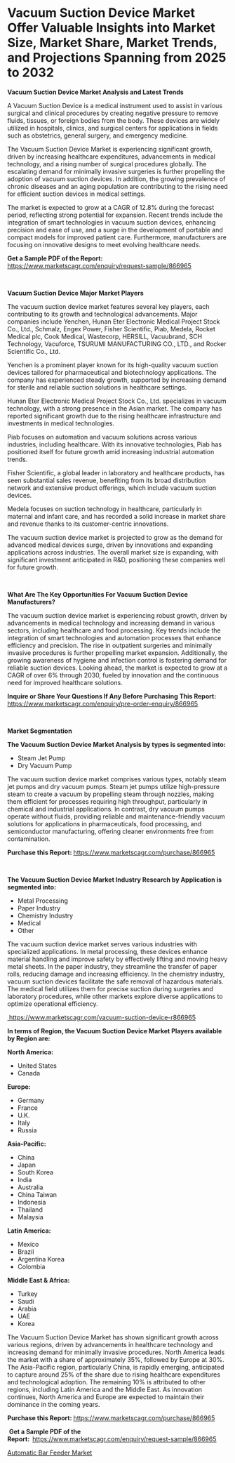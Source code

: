 <p><h1>Vacuum Suction Device Market Offer Valuable Insights into Market Size, Market Share, Market Trends, and Projections Spanning from 2025 to 2032</h1></p><p><strong>Vacuum Suction Device Market Analysis and Latest Trends</strong></p>
<p><p>A Vacuum Suction Device is a medical instrument used to assist in various surgical and clinical procedures by creating negative pressure to remove fluids, tissues, or foreign bodies from the body. These devices are widely utilized in hospitals, clinics, and surgical centers for applications in fields such as obstetrics, general surgery, and emergency medicine. </p><p>The Vacuum Suction Device Market is experiencing significant growth, driven by increasing healthcare expenditures, advancements in medical technology, and a rising number of surgical procedures globally. The escalating demand for minimally invasive surgeries is further propelling the adoption of vacuum suction devices. In addition, the growing prevalence of chronic diseases and an aging population are contributing to the rising need for efficient suction devices in medical settings. </p><p>The market is expected to grow at a CAGR of 12.8% during the forecast period, reflecting strong potential for expansion. Recent trends include the integration of smart technologies in vacuum suction devices, enhancing precision and ease of use, and a surge in the development of portable and compact models for improved patient care. Furthermore, manufacturers are focusing on innovative designs to meet evolving healthcare needs.</p></p>
<p><strong>Get a Sample PDF of the Report:&nbsp;</strong> <a href="https://www.marketscagr.com/enquiry/request-sample/866965?utm_campaign=2301&utm_medium=2&utm_source=Github&utm_content=ia&utm_term=19022025&utm_id=vacuum-suction-device">https://www.marketscagr.com/enquiry/request-sample/866965</a></p>
<p>&nbsp;</p>
<p><strong>Vacuum Suction Device Major Market Players</strong></p>
<p><p>The vacuum suction device market features several key players, each contributing to its growth and technological advancements. Major companies include Yenchen, Hunan Eter Electronic Medical Project Stock Co., Ltd., Schmalz, Engex Power, Fisher Scientific, Piab, Medela, Rocket Medical plc, Cook Medical, Wastecorp, HERSILL, Vacuubrand, SCH Technology, Vacuforce, TSURUMI MANUFACTURING CO., LTD., and Rocker Scientific Co., Ltd.</p><p>Yenchen is a prominent player known for its high-quality vacuum suction devices tailored for pharmaceutical and biotechnology applications. The company has experienced steady growth, supported by increasing demand for sterile and reliable suction solutions in healthcare settings.</p><p>Hunan Eter Electronic Medical Project Stock Co., Ltd. specializes in vacuum technology, with a strong presence in the Asian market. The company has reported significant growth due to the rising healthcare infrastructure and investments in medical technologies. </p><p>Piab focuses on automation and vacuum solutions across various industries, including healthcare. With its innovative technologies, Piab has positioned itself for future growth amid increasing industrial automation trends.</p><p>Fisher Scientific, a global leader in laboratory and healthcare products, has seen substantial sales revenue, benefiting from its broad distribution network and extensive product offerings, which include vacuum suction devices.</p><p>Medela focuses on suction technology in healthcare, particularly in maternal and infant care, and has recorded a solid increase in market share and revenue thanks to its customer-centric innovations. </p><p>The vacuum suction device market is projected to grow as the demand for advanced medical devices surge, driven by innovations and expanding applications across industries. The overall market size is expanding, with significant investment anticipated in R&D, positioning these companies well for future growth.</p></p>
<p>&nbsp;</p>
<p><strong>What Are The Key Opportunities For Vacuum Suction Device Manufacturers?</strong></p>
<p><p>The vacuum suction device market is experiencing robust growth, driven by advancements in medical technology and increasing demand in various sectors, including healthcare and food processing. Key trends include the integration of smart technologies and automation processes that enhance efficiency and precision. The rise in outpatient surgeries and minimally invasive procedures is further propelling market expansion. Additionally, the growing awareness of hygiene and infection control is fostering demand for reliable suction devices. Looking ahead, the market is expected to grow at a CAGR of over 6% through 2030, fueled by innovation and the continuous need for improved healthcare solutions.</p></p>
<p><strong>Inquire or Share Your Questions If Any Before Purchasing This Report:</strong> <a href="https://www.marketscagr.com/enquiry/pre-order-enquiry/866965?utm_campaign=2301&utm_medium=2&utm_source=Github&utm_content=ia&utm_term=19022025&utm_id=vacuum-suction-device">https://www.marketscagr.com/enquiry/pre-order-enquiry/866965</a></p>
<p>&nbsp;</p>
<p><strong>Market Segmentation</strong></p>
<p><strong>The Vacuum Suction Device Market Analysis by types is segmented into:</strong></p>
<p><ul><li>Steam Jet Pump</li><li>Dry Vacuum Pump</li></ul></p>
<p><p>The vacuum suction device market comprises various types, notably steam jet pumps and dry vacuum pumps. Steam jet pumps utilize high-pressure steam to create a vacuum by propelling steam through nozzles, making them efficient for processes requiring high throughput, particularly in chemical and industrial applications. In contrast, dry vacuum pumps operate without fluids, providing reliable and maintenance-friendly vacuum solutions for applications in pharmaceuticals, food processing, and semiconductor manufacturing, offering cleaner environments free from contamination.</p></p>
<p><strong>Purchase this Report:&nbsp;</strong><a href="https://www.marketscagr.com/purchase/866965?utm_campaign=2301&utm_medium=2&utm_source=Github&utm_content=ia&utm_term=19022025&utm_id=vacuum-suction-device">https://www.marketscagr.com/purchase/866965</a></p>
<p>&nbsp;</p>
<p><strong>The Vacuum Suction Device Market Industry Research by Application is segmented into:</strong></p>
<p><ul><li>Metal Processing</li><li>Paper Industry</li><li>Chemistry Industry</li><li>Medical</li><li>Other</li></ul></p>
<p><p>The vacuum suction device market serves various industries with specialized applications. In metal processing, these devices enhance material handling and improve safety by effectively lifting and moving heavy metal sheets. In the paper industry, they streamline the transfer of paper rolls, reducing damage and increasing efficiency. In the chemistry industry, vacuum suction devices facilitate the safe removal of hazardous materials. The medical field utilizes them for precise suction during surgeries and laboratory procedures, while other markets explore diverse applications to optimize operational efficiency.</p></p>
<p><a href="https://www.marketscagr.com/vacuum-suction-device-r866965?utm_campaign=2301&utm_medium=2&utm_source=Github&utm_content=ia&utm_term=19022025&utm_id=vacuum-suction-device">&nbsp;https://www.marketscagr.com/vacuum-suction-device-r866965</a></p>
<p><strong>In terms of Region, the Vacuum Suction Device Market Players available by Region are:</strong></p>
<p>
    <p> <strong> North America: </strong>
        <ul>
            <li>United States</li>
            <li>Canada</li>
        </ul>
        </p> 
    <p> <strong> Europe: </strong>
        <ul>
            <li>Germany</li>
            <li>France</li>
            <li>U.K.</li>
            <li>Italy</li>
            <li>Russia</li>
        </ul>
        </p> 
    <p> <strong> Asia-Pacific: </strong>
        <ul>
            <li>China</li>
            <li>Japan</li>
            <li>South Korea</li>
            <li>India</li>
            <li>Australia</li>
            <li>China Taiwan</li>
            <li>Indonesia</li>
            <li>Thailand</li>
            <li>Malaysia</li>
        </ul>
        </p> 
    <p> <strong> Latin America: </strong>
        <ul>
            <li>Mexico</li>
            <li>Brazil</li>
            <li>Argentina Korea</li>
            <li>Colombia</li>
        </ul>
        </p> 
    <p> <strong> Middle East & Africa: </strong>
        <ul>
            <li>Turkey</li>
            <li>Saudi</li>
            <li>Arabia</li>
            <li>UAE</li>
            <li>Korea</li>
        </ul>
    </p>
    </p>
<p><p>The Vacuum Suction Device Market has shown significant growth across various regions, driven by advancements in healthcare technology and increasing demand for minimally invasive procedures. North America leads the market with a share of approximately 35%, followed by Europe at 30%. The Asia-Pacific region, particularly China, is rapidly emerging, anticipated to capture around 25% of the share due to rising healthcare expenditures and technological adoption. The remaining 10% is attributed to other regions, including Latin America and the Middle East. As innovation continues, North America and Europe are expected to maintain their dominance in the coming years.</p></p>
<p><strong>Purchase this Report: </strong><a href="https://www.marketscagr.com/purchase/866965?utm_campaign=2301&utm_medium=2&utm_source=Github&utm_content=ia&utm_term=19022025&utm_id=vacuum-suction-device">https://www.marketscagr.com/purchase/866965</a></p>
<p>&nbsp;<strong>Get a Sample PDF of the Report:&nbsp;&nbsp;</strong><a href="https://www.marketscagr.com/enquiry/request-sample/866965?utm_campaign=2301&utm_medium=2&utm_source=Github&utm_content=ia&utm_term=19022025&utm_id=vacuum-suction-device">https://www.marketscagr.com/enquiry/request-sample/866965</a></p>
<p><strong></strong></p>
<p><p><a href="https://github.com/sholympia197070/Market-Research-Report-List-1/blob/main/automatic-bar-feeder-market.md?utm_campaign=2301&utm_medium=2&utm_source=Github&utm_content=ia&utm_term=19022025&utm_id=vacuum-suction-device">Automatic Bar Feeder Market</a></p></p>